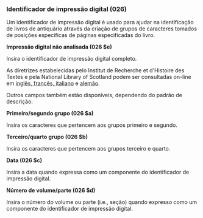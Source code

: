 ### Identificador de impressão digital (026)

Um identificador de impressão digital é usado para ajudar na identificação de livros de antiquário através da criação de grupos de caracteres tomados de posições específicas de páginas especificadas do livro. 

**Impressão digital não analisada (026 $e)**

Insira o identificador de impressão digital completo.

As diretrizes estabelecidas pelo Institut de Recherche et d'Histoire des Textes e pela National Library of Scotland podem ser consultadas on-line em [inglês, francês, italiano](http://edit16.iccu.sbn.it/web_iccu/info/en/Impronta_notiziario.htm) e [alemão](http://nbn-resolving.de/urn:nbn:de:hbz:6:1-195591).

Outros campos também estão disponíveis, dependendo do padrão de descrição:

**Primeiro/segundo grupo (026 $a)**

Insira os caracteres que pertencem aos grupos primeiro e segundo.

**Terceiro/quarto grupo (026 $b)**

Insira os caracteres que pertencem aos grupos terceiro e quarto.

**Data (026 $c)**

Insira a data quando expressa como um componente do identificador de impressão digital.

**Número de volume/parte (026 $d)**

Insira o número do volume ou parte (i.e., seção) quando expresso como um componente do identificador de impressão digital.